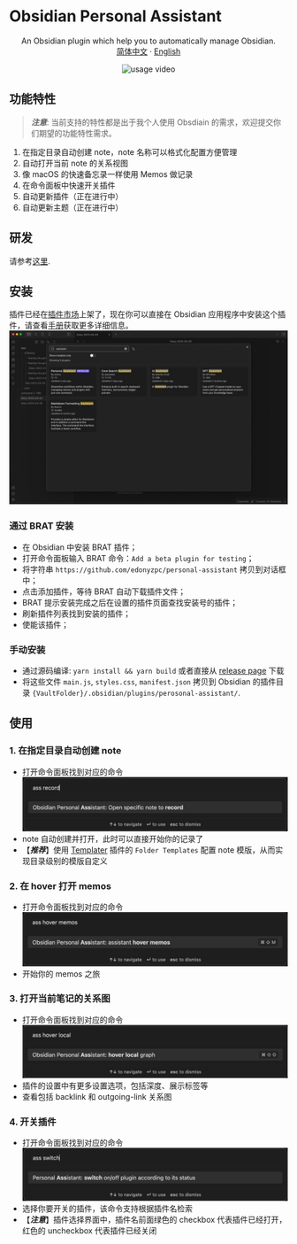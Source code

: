 # Obsidian Personal Assistant

<p align="center">
    <span>An Obsidian plugin which help you to automatically manage Obsidian.</span>
    <br/>
    <a href="/README_cn.md">简体中文</a>
    ·
    <a href="/README.md">English</a>
</p>

<div align="center">
<img src="./docs/personal-assistant-v1.1.1.gif" alt="usage video"/>
</div>

## 功能特性
> ***注意***: 当前支持的特性都是出于我个人使用 Obsdiain 的需求，欢迎提交你们期望的功能特性需求。

1. 在指定目录自动创建 note，note 名称可以格式化配置方便管理
2. 自动打开当前 note 的关系视图
3. 像 macOS 的快速备忘录一样使用 Memos 做记录
4. 在命令面板中快速开关插件
5. 自动更新插件（正在进行中）
6. 自动更新主题（正在进行中）

## 研发

请参考[这里](./DEVELOPEMENT.md).

## 安装

插件已经在[插件市场](https://obsidian.md/plugins?search=personal%20assistant#)上架了，现在你可以直接在 Obsidian 应用程序中安装这个插件，请查看[手册](https://help.obsidian.md/Extending+Obsidian/Community+plugins#Install+a+community+plugin)获取更多详细信息。
![install with plugin market](./docs/install-within-plugin-market.png)

### 通过 BRAT 安装

- 在 Obsidian 中安装 BRAT 插件；
- 打开命令面板输入 BRAT 命令：`Add a beta plugin for testing`；
- 将字符串 `https://github.com/edonyzpc/personal-assistant` 拷贝到对话框中；
- 点击添加插件，等待 BRAT 自动下载插件文件；
- BRAT 提示安装完成之后在设置的插件页面查找安装号的插件；
- 刷新插件列表找到安装的插件；
- 使能该插件；

### 手动安装

- 通过源码编译: `yarn install && yarn build` 或者直接从 [release page](https://github.com/edonyzpc/personal-assistant/releases) 下载
- 将这些文件 `main.js`, `styles.css`, `manifest.json` 拷贝到 Obsidian 的插件目录 `{VaultFolder}/.obsidian/plugins/perosonal-assistant/`.

## 使用

### 1. 在指定目录自动创建 note
- 打开命令面板找到对应的命令
![command 1](./docs/command-1.png)
- note 自动创建并打开，此时可以直接开始你的记录了
- 【***推荐***】使用 [Templater](https://github.com/SilentVoid13/Templater) 插件的 `Folder Templates` 配置 note 模版，从而实现目录级别的模版自定义
### 2. 在 hover 打开 memos
- 打开命令面板找到对应的命令
![command 2](./docs/command-2.png)
- 开始你的 memos 之旅
### 3. 打开当前笔记的关系图
- 打开命令面板找到对应的命令
![command 3](./docs/command-3.png)
- 插件的设置中有更多设置选项，包括深度、展示标签等
- 查看包括 backlink 和 outgoing-link 关系图
### 4. 开关插件
- 打开命令面板找到对应的命令
![command 4](./docs/command-5.png)
- 选择你要开关的插件，该命令支持根据插件名检索
- 【***注意***】插件选择界面中，插件名前面绿色的 checkbox 代表插件已经打开，红色的 uncheckbox 代表插件已经关闭
